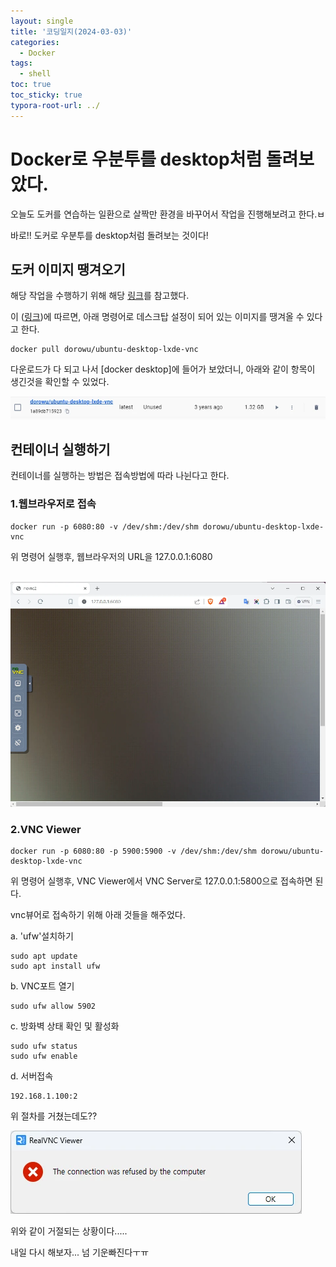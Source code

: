 ```yaml
---
layout: single
title: '코딩일지(2024-03-03)'
categories:
  - Docker
tags:
  - shell
toc: true
toc_sticky: true
typora-root-url: ../
---
```




# Docker로 우분투를 desktop처럼 돌려보았다.

오늘도 도커를 연습하는 일환으로 살짝만 환경을 바꾸어서 작업을 진행해보려고 한다.ㅂ

바로!! 도커로 우분투를 desktop처럼 돌려보는 것이다!





## 도커 이미지 땡겨오기

해당 작업을 수행하기 위해 해당 [링크](https://lovemewithoutall.github.io/it/ubuntu-vnc-desktop/)를 참고했다.

이 ([링크](https://hub.docker.com/r/dorowu/ubuntu-desktop-lxde-vnc))에 따르면, 아래 명령어로 데스크탑 설정이 되어 있는 이미지를 땡겨올 수 있다고 한다.

```
docker pull dorowu/ubuntu-desktop-lxde-vnc
```

다운로드가 다 되고 나서 [docker desktop]에 들어가 보았더니, 아래와 같이 항목이 생긴것을 확인할 수 있었다.

![Docker_Desktop_wTX9Q0Dr2Y](/images/2024-03-03-codinglog(47)/Docker_Desktop_wTX9Q0Dr2Y.webp)

## 컨테이너 실행하기

컨테이너를 실행하는 방법은 접속방법에 따라 나뉜다고 한다.

### 1.웹브라우저로 접속

```shell
docker run -p 6080:80 -v /dev/shm:/dev/shm dorowu/ubuntu-desktop-lxde-vnc
```

위 명령어 실행후, 웹브라우저의 URL을 127.0.0.1:6080

<p align="center">
  <br>
 	<img src="/images/2024-03-03-codinglog(47)/brave_nlrHXrIgTc.webp" style="zoom:80%;" />
  <br>
</p>





### 2.VNC Viewer

```shell
docker run -p 6080:80 -p 5900:5900 -v /dev/shm:/dev/shm dorowu/ubuntu-desktop-lxde-vnc
```

위 명령어 실행후, VNC Viewer에서 VNC Server로 127.0.0.1:5800으로 접속하면 된다.

vnc뷰어로 접속하기 위해 아래 것들을 해주었다.

a. 'ufw'설치하기

```shell
sudo apt update
sudo apt install ufw
```

b. VNC포트 열기

```shell
sudo ufw allow 5902
```

c. 방화벽 상태 확인 및 활성화

```shell
sudo ufw status
sudo ufw enable
```

d. 서버접속

```shell
192.168.1.100:2	
```

위 절차를 거쳤는데도??

![vncviewer_40rrxQqmb6](/images/2024-03-03-codinglog(47)/vncviewer_40rrxQqmb6.webp)

위와 같이 거절되는 상황이다.....

내일 다시 해보자... 넘 기운빠진다ㅜㅠ



























